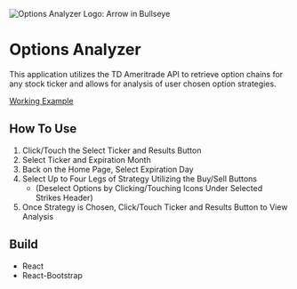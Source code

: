 ![Options Analyzer Logo: Arrow in Bullseye](https://github.com/NickForneris/options-analyzer/blob/main/public/OptionsAnalyzerSM.png)

# Options Analyzer

This application utilizes the TD Ameritrade API to retrieve option chains for any stock ticker
and allows for analysis of user chosen option strategies. 

[Working Example](https://nickforneris.github.io/options-analyzer/)

## How To Use
1. Click/Touch the Select Ticker and Results Button
2. Select Ticker and Expiration Month
3. Back on the Home Page, Select Expiration Day 
4. Select Up to Four Legs of Strategy Utilizing the Buy/Sell Buttons 
   - (Deselect Options by Clicking/Touching Icons Under Selected Strikes Header)
6. Once Strategy is Chosen, Click/Touch Ticker and Results Button to View Analysis

## Build
- React
- React-Bootstrap



